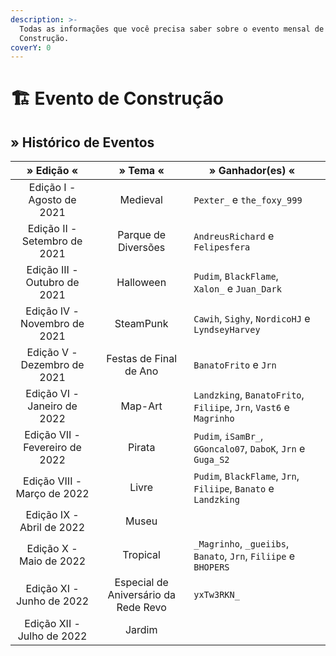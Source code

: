 ```yaml
---
description: >-
  Todas as informações que você precisa saber sobre o evento mensal de
  Construção.
coverY: 0
---
```


# 🏗 Evento de Construção

## » Histórico de Eventos

|           » Edição «           |               » Tema «               | » Ganhador(es) «                                                   |     |
| :----------------------------: | :----------------------------------: | ------------------------------------------------------------------ | :-: |
|    Edição I - Agosto de 2021   |               Medieval               | `Pexter_` e `the_foxy_999`                                         |     |
|  Edição II - Setembro de 2021  |          Parque de Diversões         | `AndreusRichard` e `Felipesfera`                                   |     |
|  Edição III - Outubro de 2021  |               Halloween              | `Pudim`, `BlackFlame`, `Xalon_` e `Juan_Dark`                      |     |
|  Edição IV - Novembro de 2021  |               SteamPunk              | `Cawih`, `Sighy`, `NordicoHJ` e `LyndseyHarvey`                    |     |
|   Edição V - Dezembro de 2021  |        Festas de Final de Ano        | `BanatoFrito` e `Jrn`                                              |     |
|   Edição VI - Janeiro de 2022  |                Map-Art               | `Landzking`, `BanatoFrito`, `Filiipe`, `Jrn`, `Vast6` e `Magrinho` |     |
| Edição VII - Fevereiro de 2022 |                Pirata                | `Pudim`, `iSamBr_`, `GGoncalo07`, `DaboK`, `Jrn` e `Guga_S2`       |     |
|   Edição VIII - Março de 2022  |                 Livre                | `Pudim`, `BlackFlame`, `Jrn`, `Filiipe`, `Banato` e `Landzking`    |     |
|    Edição IX - Abril de 2022   |                 Museu                |                                                                    |     |
|     Edição X - Maio de 2022    |               Tropical               | `_Magrinho`, `_gueiibs`, `Banato`, `Jrn`, `Filiipe` e `BHOPERS`    |     |
|    Edição XI - Junho de 2022   | Especial de Aniversário da Rede Revo | `yxTw3RKN_`                                                        |     |
|   Edição XII - Julho de 2022   |                Jardim                |                                                                    |     |
